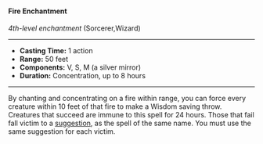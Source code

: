 #### Fire Enchantment
*4th-level enchantment* (Sorcerer,Wizard)
___
- **Casting Time:** 1 action
- **Range:** 50 feet
- **Components:** V, S, M (a silver mirror)
- **Duration:** Concentration, up to 8 hours
---
By chanting and concentrating on a fire within range, you can force every creature within 10 feet of that fire to make a Wisdom saving throw. Creatures that succeed are immune to this spell for 24 hours. Those that fail fall victim to a [suggestion](./suggestion.md), as the spell of the same name. You must use the same suggestion for each victim.
